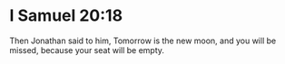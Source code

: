 # I Samuel 20:18

Then Jonathan said to him, Tomorrow is the new moon, and you will be missed, because your seat will be empty.
